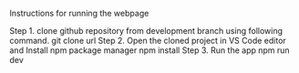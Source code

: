 Instructions for running the webpage

Step 1. clone github repository from development branch using following command.
git clone url
Step 2. Open the cloned project in VS Code editor and Install npm package manager
npm install
Step 3. Run the app
npm run dev

